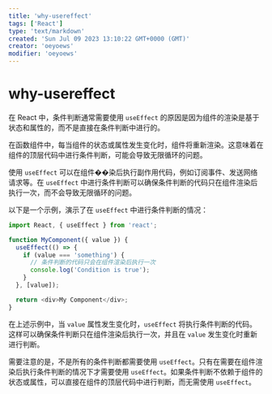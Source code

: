 ```yaml
---
title: 'why-usereffect'
tags: ['React']
type: 'text/markdown'
created: 'Sun Jul 09 2023 13:10:22 GMT+0000 (GMT)'
creator: 'oeyoews'
modifier: 'oeyoews'
---
```


# why-usereffect

在 React 中，条件判断通常需要使用 `useEffect` 的原因是因为组件的渲染是基于状态和属性的，而不是直接在条件判断中进行的。

在函数组件中，每当组件的状态或属性发生变化时，组件将重新渲染。这意味着在组件的顶层代码中进行条件判断，可能会导致无限循环的问题。

使用 `useEffect` 可以在组件��染后执行副作用代码，例如订阅事件、发送网络请求等。在 `useEffect` 中进行条件判断可以确保条件判断的代码只在组件渲染后执行一次，而不会导致无限循环的问题。

以下是一个示例，演示了在 `useEffect` 中进行条件判断的情况：

```javascript
import React, { useEffect } from 'react';

function MyComponent({ value }) {
  useEffect(() => {
    if (value === 'something') {
      // 条件判断的代码只会在组件渲染后执行一次
      console.log('Condition is true');
    }
  }, [value]);

  return <div>My Component</div>;
}
```

在上述示例中，当 `value` 属性发生变化时，`useEffect` 将执行条件判断的代码。这样可以确保条件判断只在组件渲染后执行一次，并且在 `value` 发生变化时重新进行判断。

需要注意的是，不是所有的条件判断都需要使用 `useEffect`。只有在需要在组件渲染后执行条件判断的情况下才需要使用 `useEffect`。如果条件判断不依赖于组件的状态或属性，可以直接在组件的顶层代码中进行判断，而无需使用 `useEffect`。
